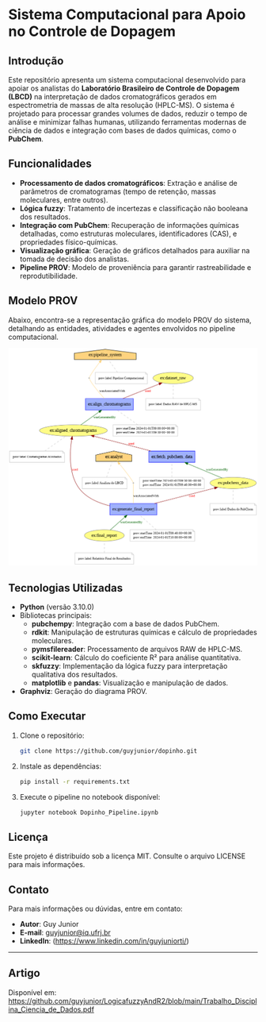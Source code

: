 # Sistema Computacional para Apoio no Controle de Dopagem

## Introdução  
Este repositório apresenta um sistema computacional desenvolvido para apoiar os analistas do **Laboratório Brasileiro de Controle de Dopagem (LBCD)** na interpretação de dados cromatográficos gerados em espectrometria de massas de alta resolução (HPLC-MS). O sistema é projetado para processar grandes volumes de dados, reduzir o tempo de análise e minimizar falhas humanas, utilizando ferramentas modernas de ciência de dados e integração com bases de dados químicas, como o **PubChem**.

## Funcionalidades
- **Processamento de dados cromatográficos**: Extração e análise de parâmetros de cromatogramas (tempo de retenção, massas moleculares, entre outros).  
- **Lógica fuzzy**: Tratamento de incertezas e classificação não booleana dos resultados.  
- **Integração com PubChem**: Recuperação de informações químicas detalhadas, como estruturas moleculares, identificadores (CAS), e propriedades físico-químicas.  
- **Visualização gráfica**: Geração de gráficos detalhados para auxiliar na tomada de decisão dos analistas.  
- **Pipeline PROV**: Modelo de proveniência para garantir rastreabilidade e reprodutibilidade.

## Modelo PROV
Abaixo, encontra-se a representação gráfica do modelo PROV do sistema, detalhando as entidades, atividades e agentes envolvidos no pipeline computacional.

![Modelo PROV](PROV.png)

## Tecnologias Utilizadas
- **Python** (versão 3.10.0)
- Bibliotecas principais:
  - **pubchempy**: Integração com a base de dados PubChem.
  - **rdkit**: Manipulação de estruturas químicas e cálculo de propriedades moleculares.
  - **pymsfilereader**: Processamento de arquivos RAW de HPLC-MS.
  - **scikit-learn**: Cálculo do coeficiente R² para análise quantitativa.
  - **skfuzzy**: Implementação da lógica fuzzy para interpretação qualitativa dos resultados.
  - **matplotlib** e **pandas**: Visualização e manipulação de dados.
- **Graphviz**: Geração do diagrama PROV.

## Como Executar
1. Clone o repositório:
   ```bash
   git clone https://github.com/guyjunior/dopinho.git
   ```
2. Instale as dependências:
   ```bash
   pip install -r requirements.txt
   ```
3. Execute o pipeline no notebook disponível:
   ```bash
   jupyter notebook Dopinho_Pipeline.ipynb
   ```

## Licença
Este projeto é distribuído sob a licença MIT. Consulte o arquivo LICENSE para mais informações.

## Contato
Para mais informações ou dúvidas, entre em contato:  
- **Autor**: Guy Junior  
- **E-mail**: guyjunior@iq.ufrj.br 
- **LinkedIn**: (https://www.linkedin.com/in/guyjuniorti/)

---

## Artigo
Disponível em: https://github.com/guyjunior/LogicafuzzyAndR2/blob/main/Trabalho_Disciplina_Ciencia_de_Dados.pdf
